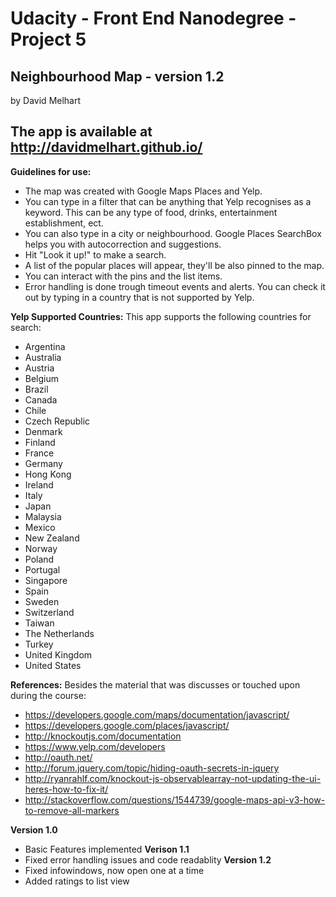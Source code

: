 Udacity - Front End Nanodegree - Project 5
==============

Neighbourhood Map - version 1.2
--------------
by David Melhart

The app is available at http://davidmelhart.github.io/
--------------

**Guidelines for use:**
- The map was created with Google Maps Places and Yelp.
- You can type in a filter that can be anything that Yelp recognises as a keyword. This can be any type of food, drinks, entertainment establishment, ect.
- You can also type in a city or neighbourhood. Google Places SearchBox helps you with autocorrection and suggestions.
- Hit "Look it up!" to make a search.
- A list of the popular places will appear, they'll be also pinned to the map.
- You can interact with the pins and the list items.
- Error handling is done trough timeout events and alerts. You can check it out by typing in a country that is not supported by Yelp.

**Yelp Supported Countries:**
This app supports the following countries for search:
- Argentina
- Australia
- Austria
- Belgium
- Brazil
- Canada
- Chile
- Czech Republic
- Denmark
- Finland
- France
- Germany
- Hong Kong
- Ireland
- Italy
- Japan
- Malaysia
- Mexico
- New Zealand
- Norway
- Poland
- Portugal
- Singapore
- Spain
- Sweden
- Switzerland
- Taiwan
- The Netherlands
- Turkey
- United Kingdom
- United States

**References:**
Besides the material that was discusses or touched upon during the course:
- https://developers.google.com/maps/documentation/javascript/
- https://developers.google.com/places/javascript/
- http://knockoutjs.com/documentation
- https://www.yelp.com/developers
- http://oauth.net/
- http://forum.jquery.com/topic/hiding-oauth-secrets-in-jquery
- http://ryanrahlf.com/knockout-js-observablearray-not-updating-the-ui-heres-how-to-fix-it/
- http://stackoverflow.com/questions/1544739/google-maps-api-v3-how-to-remove-all-markers

**Version 1.0**
- Basic Features implemented
**Verison 1.1**
- Fixed error handling issues and code readablity
**Version 1.2**
- Fixed infowindows, now open one at a time
- Added ratings to list view
